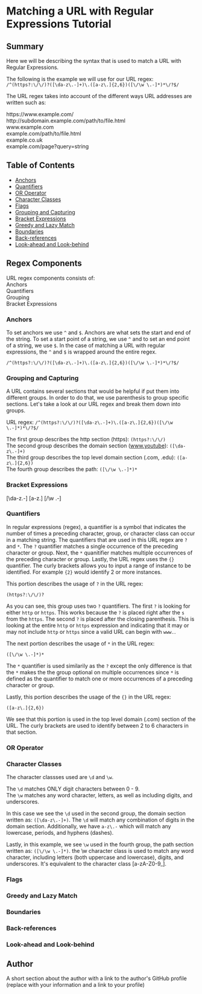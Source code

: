 # Matching a URL with Regular Expressions Tutorial

## Summary

Here we will be describing the syntax that is used to match a URL with Regular Expressions. 

The following is the example we will use for our URL regex:  
```/^(https?:\/\/)?([\da-z\.-]+)\.([a-z\.]{2,6})([\/\w \.-]*)*\/?$/```

 The URL regex takes into account of the different ways URL addresses are written such as:

<span>https://</span><span>www</span>.example.com/    
<span>http://</span>subdomain.example.com/path/to/file.html  
<span>www</span>.example.com  
example.com/path/to/file.html   
example.co.uk  
example.com/page?query=string

## Table of Contents

- [Anchors](#anchors)
- [Quantifiers](#quantifiers)
- [OR Operator](#or-operator)
- [Character Classes](#character-classes)
- [Flags](#flags)
- [Grouping and Capturing](#grouping-and-capturing)
- [Bracket Expressions](#bracket-expressions)
- [Greedy and Lazy Match](#greedy-and-lazy-match)
- [Boundaries](#boundaries)
- [Back-references](#back-references)
- [Look-ahead and Look-behind](#look-ahead-and-look-behind)

## Regex Components
URL regex components consists of:  
Anchors  
Quantifiers  
Grouping  
Bracket Expressions  

### Anchors
To set anchors we use ```^``` and ```$```. Anchors are what sets the start and end of the string. To set a start point of a string, we use ```^``` and to set an end point of a string, we use ```$```. In the case of matching a URL with regular expressions, the ```^``` and ```$``` is wrapped around the entire regex.

```/^(https?:\/\/)?([\da-z\.-]+)\.([a-z\.]{2,6})([\/\w \.-]*)*\/?$/```

### Grouping and Capturing
A URL contains several sections that would be helpful if put them into different groups. In order to do that, we use parenthesis to group specific sections. Let's take a look at our URL regex and break them down into groups.

URL regex:
```/^(https?:\/\/)?([\da-z\.-]+)\.([a-z\.]{2,6})([\/\w \.-]*)*\/?$/```  

The first group describes the http section (https): ```(https?:\/\/)```  
The second group describes the domain section (www.youtube): ```([\da-z\.-]+)```  
The third group describes the top level domain section (.com, .edu): ```([a-z\.]{2,6})```  
The fourth group describes the path: ```([\/\w \.-]*)*```  

### Bracket Expressions
[\da-z\.-]
[a-z\.]
[\/\w \.-]

### Quantifiers
In regular expressions (regex), a quantifier is a symbol that indicates the number of times a preceding character, group, or character class can occur in a matching string. The quantifiers that are used in this URL regex are ```?``` and ```*```. The ```?``` quantifier matches a single occurrence of the preceding character or group. Next, the ```*``` quanitifier matches multiple occurrences of the preceding character or group. Lastly, the URL regex uses the ```{}``` quantifier. The curly brackets allows you to input a range of instance to be identified. For example ```{2}``` would identify 2 or more instances. 

This portion describes the usage of ```?``` in the URL regex: 

```(https?:\/\/)?```

As you can see, this group uses two ```?``` quantifiers. The first ```?``` is looking for either ```http``` or ```https```. This works because the ```?``` is placed right after the ```s``` from the ```https```. The second ```?``` is placed after the closing parenthesis. This is looking at the entire ```http``` or ```https``` expression and indicating that it may or may not include ```http``` or ```https``` since a valid URL can begin with ```www.```.

The next portion describes the usage of ```*``` in the URL regex:

```([\/\w \.-]*)*```

The ```*``` quantifier is used similarily as the ```?``` except the only difference is that the ```*``` makes the the group optional on multiple occurrences since ```*``` is defined as the quantifier to match one or more occurrences of a preceding character or group.  

Lastly, this portion describes the usage of the ```{}``` in the URL regex:

```([a-z\.]{2,6})```

We see that this portion is used in the top level domain (.com) section of the URL. The curly brackets are used to identify between 2 to 6 characters in that section.

### OR Operator

### Character Classes

The character classses used are ```\d``` and ```\w```. 

The ```\d``` matches ONLY digit characters between 0 - 9.   
The ```\w``` matches any word character, letters, as well as including digits, and underscores.

In this case we see the ```\d``` used in the second group, the domain section written as: ```([\da-z\.-]+)```. 
The ```\d``` will match any combination of digits in the domain section. Additionally, we have ```a-z\.-``` which will match any lowercase, periods, and hyphens (dashes).

Lastly, in this example, we see ```\w``` used in the fourth group, the path section written as: ```([\/\w \.-]*)```.
the \w character class is used to match any word character, including letters (both uppercase and lowercase), digits, and underscores. It's equivalent to the character class [a-zA-Z0-9_].


### Flags

### Greedy and Lazy Match

### Boundaries

### Back-references

### Look-ahead and Look-behind

## Author

A short section about the author with a link to the author's GitHub profile (replace with your information and a link to your profile)

